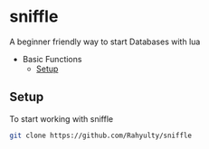 # sniffle

A beginner friendly way to start Databases with lua


- Basic Functions
    - [Setup](##Setup)




## Setup

To start working with sniffle

```bash
git clone https://github.com/Rahyulty/sniffle
```


